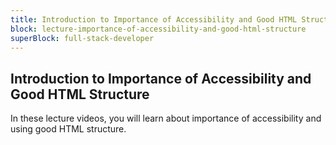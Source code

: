 ```yaml
---
title: Introduction to Importance of Accessibility and Good HTML Structure
block: lecture-importance-of-accessibility-and-good-html-structure
superBlock: full-stack-developer
---
```


## Introduction to Importance of Accessibility and Good HTML Structure

In these lecture videos, you will learn about importance of accessibility and using good HTML structure.
